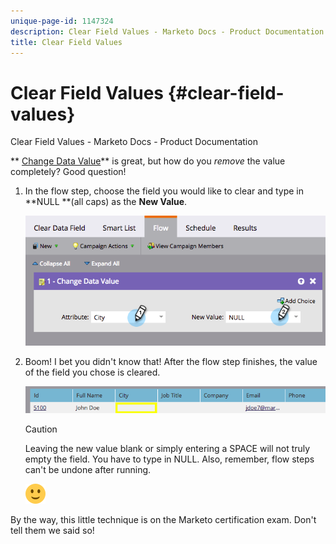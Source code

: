 ```yaml
---
unique-page-id: 1147324
description: Clear Field Values - Marketo Docs - Product Documentation
title: Clear Field Values
---
```


# Clear Field Values {#clear-field-values}

Clear Field Values - Marketo Docs - Product Documentation

** [Change Data Value](../../../../../../welcome-to-marketo-docs/product-docs/core-marketo-concepts/smart-campaigns/flow-actions/change-data-value.md)** is great, but how do you *remove* the value completely? Good question!

1. In the flow step, choose the field you would like to clear and type in **NULL **(all caps) as the **New Value**.

   ![](assets/image2015-3-19-10-3a6-3a14.png)

1. Boom! I bet you didn't know that! After the flow step finishes, the value of the field you chose is cleared.

   ![](assets/image2015-3-19-10-3a11-3a9.png)

   >[!CAUTION]
   >
   >Leaving the new value blank or simply entering a SPACE will not truly empty the field. You have to type in NULL. Also, remember, flow steps can't be undone after running.

   ![(smile)](assets/smile.svg)

By the way, this little technique is on the Marketo certification exam. Don't tell them we said so! 